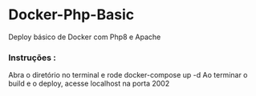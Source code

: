 # Docker-Php-Basic
Deploy básico de Docker com Php8 e Apache
<h3>Instruções :</h3>
Abra o diretório no terminal e rode docker-compose up -d
Ao terminar o build e o deploy, acesse localhost na porta 2002
